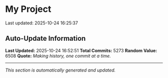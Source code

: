 # My Project


Last updated: 2025-10-24 16:25:37
































































































































































































































































































































































































































































































































































































































































































































































































































































































































































































































































































































































































































































































































































































































































































































































































































































































































































































































































































































































































































































































































































































































































































































































































































































































































































































































































































































































































































































































































































































































































































































































































































































































































































































































































































































































































































































































































































































































































































































































































































































































































































































































































































































































































































































































































































































































































































































































































































































































































































































































































































































































































































































































































































































































































































































































































































































































































































































































































































## Auto-Update Information

**Last Updated:** 2025-10-24 16:52:51
**Total Commits:** 5273
**Random Value:** 6508
**Quote:** _Making history, one commit at a time._

---
_This section is automatically generated and updated._